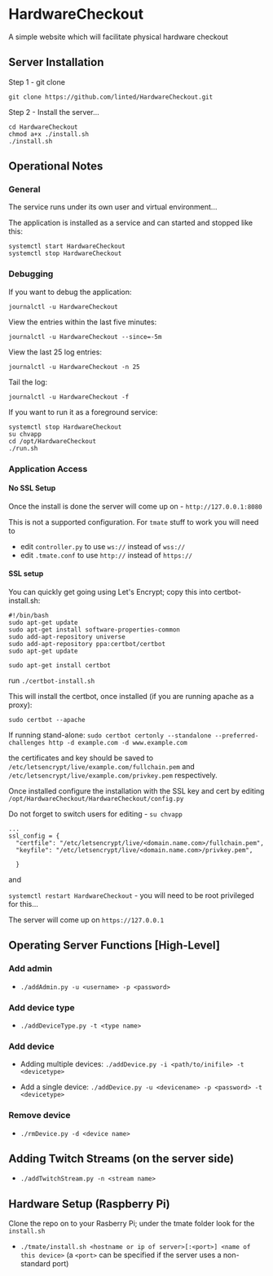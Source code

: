 # HardwareCheckout

A simple website which will facilitate physical hardware checkout

## Server Installation

Step 1 - git clone

```
git clone https://github.com/linted/HardwareCheckout.git
```
 
Step 2 - Install the server... 

```
cd HardwareCheckout
chmod a+x ./install.sh
./install.sh
```


## Operational Notes

### General
The service runs under its own user and virtual environment...

The application is installed as a service and can started and stopped like this:

```
systemctl start HardwareCheckout
systemctl stop HardwareCheckout
```

### Debugging

If you want to debug the application:

```
journalctl -u HardwareCheckout
```

View the entries within the last five minutes:

```
journalctl -u HardwareCheckout --since=-5m
```

View the last 25 log entries:

```
journalctl -u HardwareCheckout -n 25
```

Tail the log:

```
journalctl -u HardwareCheckout -f
```


If you want to run it as a foreground service:

```
systemctl stop HardwareCheckout
su chvapp
cd /opt/HardwareCheckout
./run.sh
```

### Application Access

#### No SSL Setup

Once the install is done the server will come up on - `http://127.0.0.1:8080`

This is not a supported configuration. For `tmate` stuff to work you will need to

* edit `controller.py` to use `ws://` instead of `wss://`
* edit `.tmate.conf` to use `http://` instead of `https://`

#### SSL setup

You can quickly get going using Let's Encrypt; copy this into certbot-install.sh:

```
#!/bin/bash
sudo apt-get update
sudo apt-get install software-properties-common
sudo add-apt-repository universe
sudo add-apt-repository ppa:certbot/certbot
sudo apt-get update

sudo apt-get install certbot 
```

run `./certbot-install.sh`

This will install the certbot, once installed (if you are running apache as a proxy):

`sudo certbot --apache`

If running stand-alone:
`sudo certbot certonly --standalone --preferred-challenges http -d example.com -d www.example.com`

the certificates and key should be saved to `/etc/letsencrypt/live/example.com/fullchain.pem` and `/etc/letsencrypt/live/example.com/privkey.pem` respectively. 

Once installed configure the installation with the SSL key and cert by editing `/opt/HardwareCheckout/HardwareCheckout/config.py`

Do not forget to switch users for editing - `su chvapp`

```
...
ssl_config = {
  "certfile": "/etc/letsencrypt/live/<domain.name.com>/fullchain.pem",
  "keyfile": "/etc/letsencrypt/live/<domain.name.com>/privkey.pem",

  }

```

and

`systemctl restart HardwareCheckout` - you will need to be root privileged for this...

The server will come up on `https://127.0.0.1` 

## Operating Server Functions [High-Level]

### Add admin
- `./addAdmin.py -u <username> -p <password>`

### Add device type
- `./addDeviceType.py -t <type name>`

### Add device
- Adding multiple devices:
`./addDevice.py -i <path/to/inifile> -t <devicetype>`

- Add a single device:
`./addDevice.py -u <devicename> -p <password> -t <devicetype>`

### Remove device
- `./rmDevice.py -d <device name>`

## Adding Twitch Streams (on the server side)
- `./addTwitchStream.py -n <stream name>`

## Hardware Setup (Raspberry Pi)
Clone the repo on to your Rasberry Pi; under the tmate folder look for the `install.sh`
- `./tmate/install.sh <hostname or ip of server>[:<port>] <name of this device>` (a `<port>` can be specified if the server uses a non-standard port)

